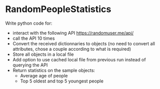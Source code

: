 # RandomPeopleStatistics
Write python code for:
- interact with the following API https://randomuser.me/api/
- call the API 10 times
- Convert the received dictionnaries to objects (no need to convert all attributes, chose a couple according to what is required)
- Store all objects in a local file
- Add option to use cached local file from previous run instead of querying the API 
- Return statistics on the sample objects:
  - Average age of people
  - Top 5 oldest and top 5 youngest people
